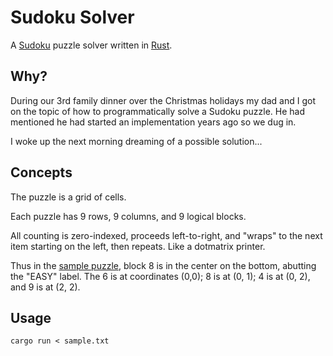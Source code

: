 # Sudoku Solver

A [Sudoku](https://en.wikipedia.org/wiki/Sudoku) puzzle solver written in [Rust](https://www.rust-lang.org). 

## Why?

During our 3rd family dinner over the Christmas holidays my dad and I got on the topic of how to programmatically solve a Sudoku puzzle. He had mentioned he had started an implementation years ago so we dug in. 

I woke up the next morning dreaming of a possible solution...

## Concepts

The puzzle is a grid of cells. 

Each puzzle has 9 rows, 9 columns, and 9 logical blocks.

All counting is zero-indexed, proceeds left-to-right, and "wraps" to the next item starting on the left, then repeats. Like a dotmatrix printer. 

Thus in the [sample puzzle](./sample.jpeg), block 8 is in the center on the bottom, abutting the "EASY" label. The 6 is at coordinates (0,0); 8 is at (0, 1); 4 is at (0, 2), and 9 is at (2, 2).

## Usage

`cargo run < sample.txt`

